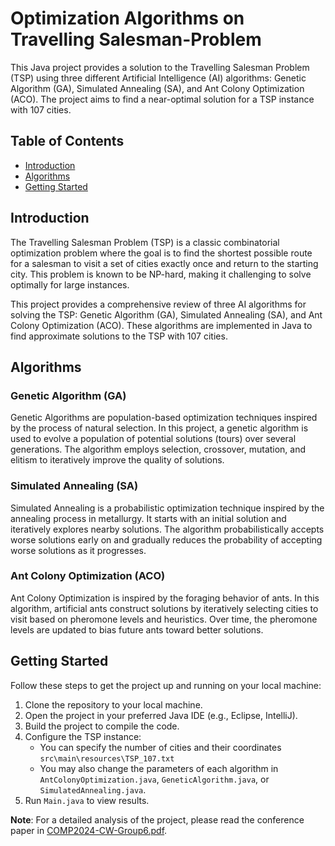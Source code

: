 # Optimization Algorithms on Travelling Salesman-Problem

This Java project provides a solution to the Travelling Salesman Problem (TSP) using three different Artificial Intelligence (AI) algorithms: Genetic Algorithm (GA), Simulated Annealing (SA), and Ant Colony Optimization (ACO). The project aims to find a near-optimal solution for a TSP instance with 107 cities.

## Table of Contents

- [Introduction](#introduction)
- [Algorithms](#algorithms)
- [Getting Started](#getting-started)

## Introduction

The Travelling Salesman Problem (TSP) is a classic combinatorial optimization problem where the goal is to find the shortest possible route for a salesman to visit a set of cities exactly once and return to the starting city. This problem is known to be NP-hard, making it challenging to solve optimally for large instances.

This project provides a comprehensive review of three AI algorithms for solving the TSP: Genetic Algorithm (GA), Simulated Annealing (SA), and Ant Colony Optimization (ACO). These algorithms are implemented in Java to find approximate solutions to the TSP with 107 cities.

## Algorithms

### Genetic Algorithm (GA)

Genetic Algorithms are population-based optimization techniques inspired by the process of natural selection. In this project, a genetic algorithm is used to evolve a population of potential solutions (tours) over several generations. The algorithm employs selection, crossover, mutation, and elitism to iteratively improve the quality of solutions.

### Simulated Annealing (SA)

Simulated Annealing is a probabilistic optimization technique inspired by the annealing process in metallurgy. It starts with an initial solution and iteratively explores nearby solutions. The algorithm probabilistically accepts worse solutions early on and gradually reduces the probability of accepting worse solutions as it progresses.

### Ant Colony Optimization (ACO)

Ant Colony Optimization is inspired by the foraging behavior of ants. In this algorithm, artificial ants construct solutions by iteratively selecting cities to visit based on pheromone levels and heuristics. Over time, the pheromone levels are updated to bias future ants toward better solutions.

## Getting Started

Follow these steps to get the project up and running on your local machine:

1. Clone the repository to your local machine.
2. Open the project in your preferred Java IDE (e.g., Eclipse, IntelliJ).
4. Build the project to compile the code.
5. Configure the TSP instance:
   - You can specify the number of cities and their coordinates ``src\main\resources\TSP_107.txt``
   - You may also change the parameters of each algorithm in ``AntColonyOptimization.java``, ``GeneticAlgorithm.java``, or ``SimulatedAnnealing.java``.
7. Run ``Main.java`` to view results.

**Note**: For a detailed analysis of the project, please read the conference paper in [COMP2024-CW-Group6.pdf](COMP2024-CW-Group6.pdf).
